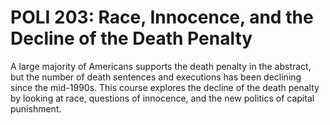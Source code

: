 # POLI 203: Race, Innocence, and the Decline of the Death Penalty

A large majority of Americans supports the death penalty in the abstract, but the number of death sentences and executions has been declining since the mid-1990s. This course explores the decline of the death penalty by looking at race, questions of innocence, and the new politics of capital punishment.